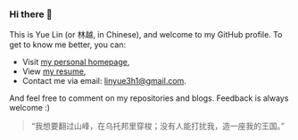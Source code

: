 ### Hi there 👋

This is Yue Lin (or 林越, in Chinese), and welcome to my GitHub profile. To get to know me better, you can:

- Visit [my personal homepage](https://yuelin301.github.io/),
- View [my resume](https://yuelin301.github.io/about/),
- Contact me via email: [linyue3h1@gmail.com](linyue3h1@gmail.com).

And feel free to comment on my repositories and blogs. Feedback is always welcome :)

> “我想要翻过山峰，在乌托邦里穿梭；没有人能打扰我，造一座我的王国。”
